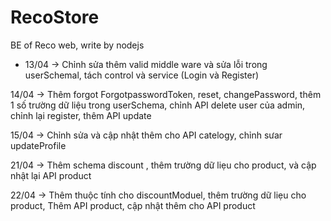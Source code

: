 # RecoStore

BE of Reco web, write by nodejs

- 13/04 -> Chỉnh sửa thêm valid middle ware và sửa lỗi trong userSchemal, tách control và service (Login và Register)

14/04 -> Thêm forgot ForgotpasswordToken, reset, changePassword, thêm 1 số trường dữ liệu trong userSchema, chỉnh API delete user của admin, chỉnh lại register, thêm API update

15/04 -> Chỉnh sửa và cập nhật thêm cho API catelogy, chỉnh sưar updateProfile

21/04 -> Thêm schema discount , thêm trường dữ liẹu cho product, và cập nhật lại API product

22/04 -> Thêm thuộc tính cho discountModuel, thêm trường dữ liẹu cho product, Thêm API product, cập nhật thêm cho API product
